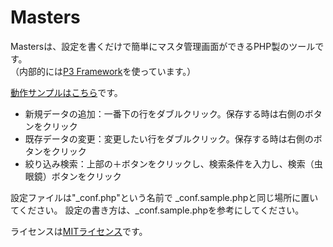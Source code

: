 Masters
=======

Mastersは、設定を書くだけで簡単にマスタ管理画面ができるPHP製のツールです。  
（内部的には[P3 Framework](http://code.google.com/p/p3-framework/)を使っています。）

[動作サンプルはこちら](http://0-oo.net/masters/)です。
* 新規データの追加：一番下の行をダブルクリック。保存する時は右側のボタンをクリック
* 既存データの変更：変更したい行をダブルクリック。保存する時は右側のボタンをクリック
* 絞り込み検索：上部の＋ボタンをクリックし、検索条件を入力し、検索（虫眼鏡）ボタンをクリック

設定ファイルは"_conf.php"という名前で _conf.sample.phpと同じ場所に置いてください。
設定の書き方は、_conf.sample.phpを参考にしてください。

ライセンスは[MITライセンス](http://0-oo.net/pryn/MIT_license.txt)です。
